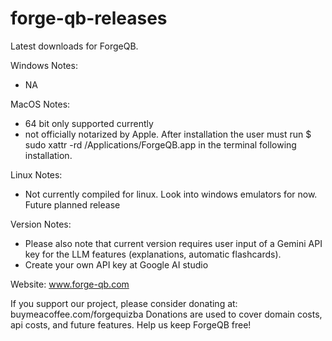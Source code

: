 # forge-qb-releases
Latest downloads for ForgeQB. 

Windows Notes: 
- NA

MacOS Notes:
- 64 bit only supported currently
- not officially notarized by Apple. After installation the user must run $ sudo xattr -rd /Applications/ForgeQB.app in the terminal following installation.

Linux Notes:
- Not currently compiled for linux. Look into windows emulators for now. Future planned release

Version Notes:
- Please also note that current version requires user input of a Gemini API key for the LLM features (explanations, automatic flashcards).
- Create your own API key at Google AI studio

Website: www.forge-qb.com

If you support our project, please consider donating at: buymeacoffee.com/forgequizba
Donations are used to cover domain costs, api costs, and future features. Help us keep ForgeQB free!
